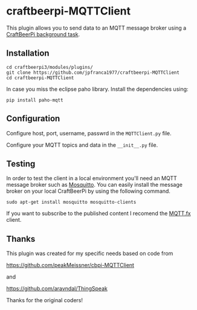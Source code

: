 # craftbeerpi-MQTTClient

This plugin allows you to send data to an MQTT message broker using a [CraftBeerPi background task](https://github.com/Manuel83/craftbeerpi3/wiki/Custom-Background-Task).

## Installation

```
cd craftbeerpi3/modules/plugins/
git clone https://github.com/jpfranca1977/craftbeerpi-MQTTClient
cd craftbeerpi-MQTTClient
```
In case you miss the eclipse paho library. Install the dependencies using:
```
pip install paho-mqtt
```

## Configuration

Configure host, port, username, passwrd in the ```MQTTClient.py``` file.

Configure your MQTT topics and data in the ```__init__.py``` file. 

## Testing

In order to test the client in a local environment you'll need an MQTT message broker such as [Mosquitto](https://mosquitto.org/). You can easily install the message broker on your local CraftBeerPi by using the following command. 

```
sudo apt-get install mosquitto mosquitto-clients
```

If you want to subscribe to the published content I recomend the [MQTT.fx](http://www.mqttfx.org/) client.

## Thanks

This plugin was created for my specific needs based on code from 

https://github.com/peakMeissner/cbpi-MQTTClient

and

https://github.com/aravndal/ThingSpeak

Thanks for the original coders!